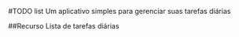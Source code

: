 ﻿#TODO list
Um aplicativo simples para gerenciar suas tarefas diárias

##Recurso
Lista de tarefas diárias